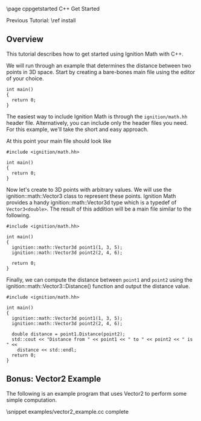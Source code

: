 \page cppgetstarted C++ Get Started

Previous Tutorial: \ref install 

## Overview

This tutorial describes how to get started using Ignition Math with C++.

We will run through an example that determines the distance between two
points in 3D space. Start by creating a bare-bones main file using the
editor of your choice.

```{.cpp}
int main()
{
  return 0;
}
```

The easiest way to include Ignition Math is through the `ignition/math.hh`
header file. Alternatively, you can include only the header files you need.
For this example, we'll take the short and easy approach. 

At this point your main file should look like

```{.cpp}
#include <ignition/math.hh>

int main()
{
  return 0;
}
```

Now let's create to 3D points with arbitrary values. We will use the
ignition::math::Vector3 class to represent these points. Ignition Math provides a handy
ignition::math::Vector3d type which is a typedef of `Vector3<double>`. The result of this
addition will be a main file similar to the following.

```{.cpp}
#include <ignition/math.hh>

int main()
{
  ignition::math::Vector3d point1(1, 3, 5);
  ignition::math::Vector3d point2(2, 4, 6);

  return 0;
}
```

Finally, we can compute the distance between `point1` and `point2` using the
ignition::math::Vector3::Distance() function and output the distance value.

```{.cpp}
#include <ignition/math.hh>

int main()
{
  ignition::math::Vector3d point1(1, 3, 5);
  ignition::math::Vector3d point2(2, 4, 6);

  double distance = point1.Distance(point2);
  std::cout << "Distance from " << point1 << " to " << point2 << " is " <<
    distance << std::endl;
  return 0;
}
```

## Bonus: Vector2 Example

The following is an example program that uses Vector2 to perform some simple
computation. 

\snippet examples/vector2_example.cc complete
